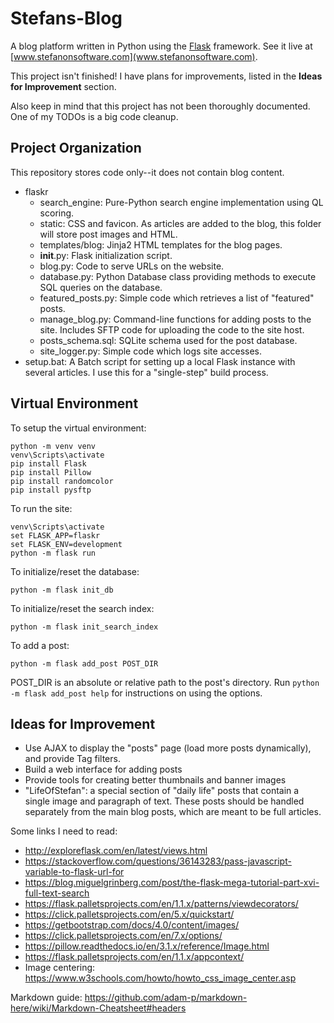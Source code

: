 # Stefans-Blog
A blog platform written in Python using the [Flask](https://palletsprojects.com/p/flask/) framework. See it live at [www.stefanonsoftware.com](www.stefanonsoftware.com).

This project isn't finished! I have plans for improvements, listed in the **Ideas for Improvement** section. 

Also keep in mind that this project has not been thoroughly documented. One of my TODOs is a big code cleanup.

## Project Organization 
This repository stores code only--it does not contain blog content.
- flaskr
  - search_engine: Pure-Python search engine implementation using QL scoring.
  - static: CSS and favicon. As articles are added to the blog, this folder will store post images and HTML.
  - templates/blog: Jinja2 HTML templates for the blog pages.
  - __init__.py: Flask initialization script.
  - blog.py: Code to serve URLs on the website.
  - database.py: Python Database class providing methods to execute SQL queries on the database.
  - featured_posts.py: Simple code which retrieves a list of "featured" posts. 
  - manage_blog.py: Command-line functions for adding posts to the site. Includes SFTP code for uploading the code to the site host.
  - posts_schema.sql: SQLite schema used for the post database.
  - site_logger.py: Simple code which logs site accesses.
- setup.bat: A Batch script for setting up a local Flask instance with several articles. I use this for a "single-step" build process.

## Virtual Environment
To setup the virtual environment:
```
python -m venv venv
venv\Scripts\activate
pip install Flask
pip install Pillow
pip install randomcolor
pip install pysftp
```

To run the site:
```
venv\Scripts\activate
set FLASK_APP=flaskr
set FLASK_ENV=development
python -m flask run
```

To initialize/reset the database:
```
python -m flask init_db
```

To initialize/reset the search index:
```
python -m flask init_search_index
```

To add a post:
```
python -m flask add_post POST_DIR
```
POST_DIR is an absolute or relative path to the post's directory.
Run ```python -m flask add_post help``` for instructions on using the options.

## Ideas for Improvement
- Use AJAX to display the "posts" page (load more posts dynamically), and provide Tag filters.
- Build a web interface for adding posts
- Provide tools for creating better thumbnails and banner images
- "LifeOfStefan": a special section of "daily life" posts that contain a single image and paragraph of text. These posts should be handled separately from the main blog posts, which are meant to be full articles.

Some links I need to read:
- http://exploreflask.com/en/latest/views.html
- https://stackoverflow.com/questions/36143283/pass-javascript-variable-to-flask-url-for
- https://blog.miguelgrinberg.com/post/the-flask-mega-tutorial-part-xvi-full-text-search
- https://flask.palletsprojects.com/en/1.1.x/patterns/viewdecorators/
- https://click.palletsprojects.com/en/5.x/quickstart/
- https://getbootstrap.com/docs/4.0/content/images/
- https://click.palletsprojects.com/en/7.x/options/
- https://pillow.readthedocs.io/en/3.1.x/reference/Image.html
- https://flask.palletsprojects.com/en/1.1.x/appcontext/
- Image centering: https://www.w3schools.com/howto/howto_css_image_center.asp

Markdown guide: https://github.com/adam-p/markdown-here/wiki/Markdown-Cheatsheet#headers